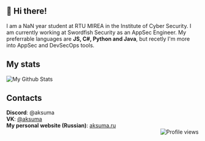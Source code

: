 ## 👋 Hi there!
I am a NaN year student at RTU MIREA in the Institute of Cyber Security. I am currently working at Swordfish Security as an AppSec Engineer. My preferrable languages are **JS, C#, Python and Java**, but recetly I'm more into AppSec and DevSecOps tools.

## My stats
![My Github Stats](https://github-readme-stats.vercel.app/api?username=AipNooBest&show_icons=true&theme=dark&count_private=true&include_all_commits=true&title_color=45cc06&icon_color=45cc06)

## Contacts
**Discord**: @aksuma\
**VK**: [@aksuma](https://vk.com/aksuma)\
**My personal website (Russian)**: [aksuma.ru](https://aksuma.ru)\
<img align="right" alt="Profile views" src="https://komarev.com/ghpvc/?username=AipNooBest&style=flat" />

